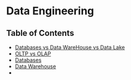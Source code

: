 # Data Engineering

## Table of Contents
* [Databases vs Data WareHouse vs Data Lake](DB_DWH_DL.md)
* [OLTP vs OLAP](OLTP_OLAP.md)
* [Databases](Databases.md)
* [Data Warehouse](DataWarehousing.md)
* 
